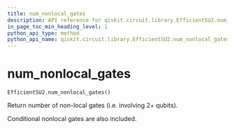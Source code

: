 ```yaml
---
title: num_nonlocal_gates
description: API reference for qiskit.circuit.library.EfficientSU2.num_nonlocal_gates
in_page_toc_min_heading_level: 1
python_api_type: method
python_api_name: qiskit.circuit.library.EfficientSU2.num_nonlocal_gates
---
```


# num\_nonlocal\_gates

<span id="qiskit.circuit.library.EfficientSU2.num_nonlocal_gates" />

`EfficientSU2.num_nonlocal_gates()`

Return number of non-local gates (i.e. involving 2+ qubits).

Conditional nonlocal gates are also included.

